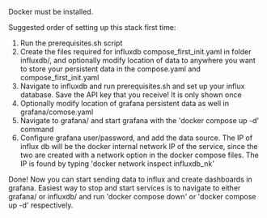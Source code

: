 Docker must be installed.

Suggested order of setting up this stack first time:

1. Run the prerequisites.sh script
2. Create the files required for influxdb compose_first_init.yaml in folder influxdb/, and optionally modify location of data to anywhere you want to store your persistent data in the compose.yaml and compose_first_init.yaml
2. Navigate to influxdb and run prerequisites.sh and set up your influx database. Save the API key that you receive! It is only shown once
3. Optionally modify location of grafana persistent data as well in grafana/comose.yaml
4. Navigate to grafana/ and start grafana with the 'docker compose up -d' command
6. Configure grafana user/password, and add the data source. The IP of influx db will be the docker internal network IP of the service, since the two are created with a network option in the docker compose files. The IP is found by typing 'docker network inspect influxdb_nk'

Done! Now you can start sending data to influx and create dashboards in grafana. Easiest way to stop and start services is to navigate to either grafana/ or influxdb/ and run 'docker compose down' or 'docker compose up -d' respectively.